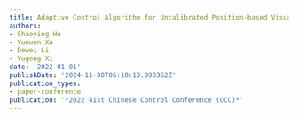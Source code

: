 ```yaml
---
title: Adaptive Control Algorithm for Uncalibrated Position-based Visual Servoing
authors:
- Shaoying He
- Yunwen Xu
- Dewei Li
- Yugeng Xi
date: '2022-01-01'
publishDate: '2024-11-30T06:10:10.998362Z'
publication_types:
- paper-conference
publication: '*2022 41st Chinese Control Conference (CCC)*'
---
```

